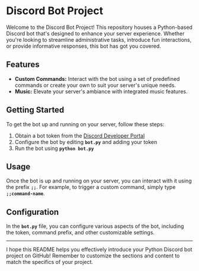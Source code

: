# Discord Bot Project

Welcome to the Discord Bot Project! This repository houses a Python-based Discord bot that's designed to enhance your server experience. Whether you're looking to streamline administrative tasks, introduce fun interactions, or provide informative responses, this bot has got you covered.

## Features

- **Custom Commands:** Interact with the bot using a set of predefined commands or create your own to suit your server's unique needs.
- **Music:** Elevate your server's ambiance with integrated music features. 
  
## Getting Started

To get the bot up and running on your server, follow these steps:

1. Obtain a bot token from the [Discord Developer Portal](https://discord.com/developers/applications)
2. Configure the bot by editing **`bot.py`** and adding your token
3. Run the bot using **`python bot.py`**

## Usage

Once the bot is up and running on your server, you can interact with it using the prefix **`;;`**. For example, to trigger a custom command, simply type **`;;command-name`**.

## Configuration

In the **`bot.py`** file, you can configure various aspects of the bot, including the token, command prefix, and other customizable settings.

----------------------------------------------------------------------------------------------------------------------------------------------

I hope this README helps you effectively introduce your Python Discord bot project on GitHub! Remember to customize the sections and content to match the specifics of your project.
